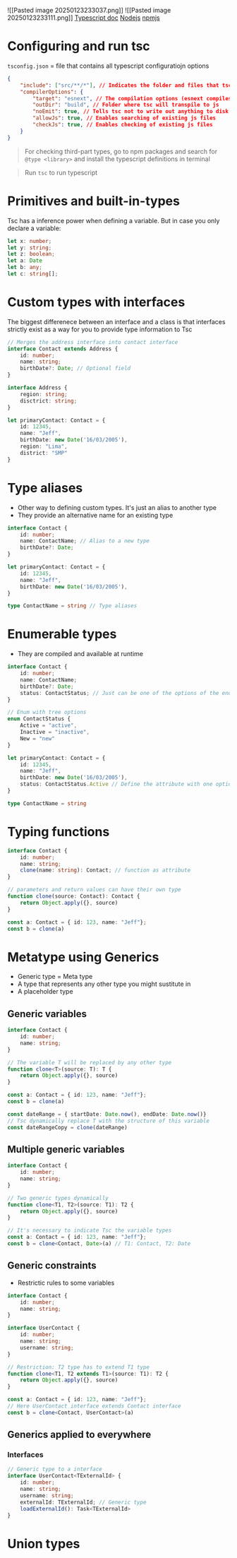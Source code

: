![[Pasted image 20250123233037.png]]
![[Pasted image 20250123233111.png]]
[Typescript doc](https://www.typescriptlang.org/docs/handbook/intro.html)
[Nodejs](https://www.node.org/en)
[npmjs](https://www.npmjs.com)

# Configuring and run tsc
`tsconfig.json` = file that contains all typescript configuratiojn options
```json
{
	"include": ["src/**/*"], // Indicates the folder and files that tsc will watch
	"compilerOptions": { 
		"target": "esnext", // The compilation options (esnext compiles with whatever the latest version compatible)
		"outDir": "build", // Folder where tsc will transpile to js
		"noEmit": true, // Tells tsc not to write out anything to disk at all and just checking types
		"allowJs": true, // Enables searching of existing js files
		"checkJs": true, // Enables checking of existing js files
	}
}
```

> For checking third-part types, go to npm packages and search for `@type <library>` and install the typescript definitions in terminal

> Run `tsc` to run typescript

# Primitives and built-in-types
Tsc has a inference power when defining a variable. But in case you only declare a variable:

```typescript
let x: number;
let y: string;
let z: boolean;
let a: Date
let b: any;
let c: string[];
```

# Custom types with interfaces
The biggest differenece between an interface and a class is that interfaces strictly exist as a way for you to provide type information to Tsc

```typescript
// Merges the address interface into contact interface
interface Contact extends Address { 
	id: number;
	name: string;
	birthDate?: Date; // Optional field
}

interface Address {
	region: string;
	disctrict: string;
}

let primaryContact: Contact = {
	id: 12345,
	name: "Jeff",
	birthDate: new Date('16/03/2005'),
	region: "Lima",
	district: "SMP"
}

```

# Type aliases
+ Other way to defining custom types. It's just an alias to another type
+ They provide an alternative name for an existing type

```typescript
interface Contact { 
	id: number;
	name: ContactName; // Alias to a new type
	birthDate?: Date; 
}

let primaryContact: Contact = {
	id: 12345,
	name: "Jeff",
	birthDate: new Date('16/03/2005'),
}

type ContactName = string // Type aliases
```

# Enumerable types
+ They are compiled and available at runtime

```typescript
interface Contact { 
	id: number;
	name: ContactName;
	birthDate?: Date; 
	status: ContactStatus; // Just can be one of the options of the enum
}

// Enum with tree options
enum ContactStatus {
	Active = "active", 
	Inactive = "inactive", 
	New = "new"
}

let primaryContact: Contact = {
	id: 12345,
	name: "Jeff",
	birthDate: new Date('16/03/2005'),
	status: ContactStatus.Active // Define the attribute with one option
}

type ContactName = string
```

# Typing functions

```typescript
interface Contact { 
	id: number;
	name: string;
	clone(name: string): Contact; // function as attribute
}

// parameters and return values can have their own type
function clone(source: Contact): Contact {
	return Object.apply({}, source)
}

const a: Contact = { id: 123, name: "Jeff"};
const b = clone(a)
```

# Metatype using Generics
+ Generic type = Meta type
+ A type that represents any other type you might sustitute in
+ A placeholder type

## Generic variables

```typescript
interface Contact { 
	id: number;
	name: string;
}

// The variable T will be replaced by any other type
function clone<T>(source: T): T {
	return Object.apply({}, source)
}

const a: Contact = { id: 123, name: "Jeff"};
const b = clone(a)

const dateRange = { startDate: Date.now(), endDate: Date.now()}
// Tsc dynamically replace T with the structure of this variable 
const dateRangeCopy = clone(dateRange)
```

## Multiple generic variables

```typescript
interface Contact { 
	id: number;
	name: string;
}

// Two generic types dynamically
function clone<T1, T2>(source: T1): T2 {
	return Object.apply({}, source)
}

// It's necessary to indicate Tsc the variable types
const a: Contact = { id: 123, name: "Jeff"};
const b = clone<Contact, Date>(a) // T1: Contact, T2: Date
```

## Generic constraints
+ Restrictic rules to some variables

```typescript
interface Contact { 
	id: number;
	name: string;
}

interface UserContact { 
	id: number;
	name: string;
	username: string;
}

// Restriction: T2 type has to extend T1 type 
function clone<T1, T2 extends T1>(source: T1): T2 {
	return Object.apply({}, source)
}

const a: Contact = { id: 123, name: "Jeff"};
// Here UserContact interface extends Contact interface
const b = clone<Contact, UserContact>(a) 
```

## Generics applied to everywhere
### Interfaces
```typescript
// Generic type to a interface
interface UserContact<TExternalId> { 
	id: number;
	name: string;
	username: string;
	externalId: TExternalId; // Generic type
	loadExternalId(): Task<TExternalId> 
}
```

# Union types
